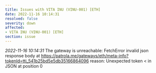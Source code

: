 ```yaml
---
title: Issues with VITA INU (VINU-001) [ETH]
date: 2022-11-16 10:14:31
resolved: false
severity: down
affected:
- VITA INU (VINU-001) [ETH]
section: issue
---
```


*2022-11-16 10:14:31* The gateway is unreachable: FetchError invalid json response body at https://patrola.me/gateways/eth/meta-info?tokenId=tti_541b25bd5e5db35166864096 reason: Unexpected token < in JSON at position 0